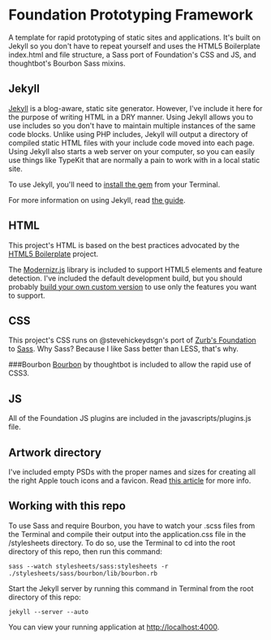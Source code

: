 Foundation Prototyping Framework
============================

A template for rapid prototyping of static sites and applications. It's built on Jekyll so you don't have to repeat yourself and uses the HTML5 Boilerplate index.html and file structure, a Sass port of Foundation's CSS and JS, and thoughtbot's Bourbon Sass mixins.

Jekyll
------

[Jekyll](https://github.com/mojombo/jekyll) is a blog-aware, static site generator. However, I've include it here for the purpose of writing HTML in a DRY manner. Using Jekyll allows you to use includes so you don't have to maintain multiple instances of the same code blocks. Unlike using PHP includes, Jekyll will output a directory of compiled static HTML files with your include code moved into each page. Using Jekyll also starts a web server on your computer, so you can easily use things like TypeKit that are normally a pain to work with in a local static site.

To use Jekyll, you'll need to [install the gem](https://github.com/mojombo/jekyll/wiki/install) from your Terminal.

For more information on using Jekyll, read [the guide](https://github.com/mojombo/jekyll/wiki/usage).

HTML
----

This project's HTML is based on the best practices advocated by the [HTML5 Boilerplate](http://html5boilerplate.com/) project.

The [Modernizr.js](http://www.modernizr.com/) library is included to support HTML5 elements and feature detection. I've included the default development build, but you should probably [build your own custom version](http://www.modernizr.com/download/) to use only the features you want to support.

CSS
---

This project's CSS runs on @stevehickeydsgn's port of [Zurb's Foundation](http://foundation.zurb.com/) to [Sass](http://sass-lang.com/). Why Sass? Because I like Sass better than LESS, that's why.

###Bourbon
[Bourbon](https://github.com/thoughtbot/bourbon) by thoughtbot is included to allow the rapid use of CSS3.

JS
--

All of the Foundation JS plugins are included in the javascripts/plugins.js file.

Artwork directory
-----------------

I've included empty PSDs with the proper names and sizes for creating all the right Apple touch icons and a favicon. Read [this article](http://mathiasbynens.be/notes/touch-icons) for more info.

Working with this repo
----------------------

To use Sass and require Bourbon, you have to watch your .scss files from the Terminal and compile their output into the application.css file in the /stylesheets directory. To do so, use the Terminal to cd into the root directory of this repo, then run this command:

<code>sass --watch stylesheets/sass:stylesheets -r ./stylesheets/sass/bourbon/lib/bourbon.rb</code>

Start the Jekyll server by running this command in Terminal from the root directory of this repo:

<code>jekyll --server --auto</code>

You can view your running application at [http://localhost:4000](http://localhost:4000).
